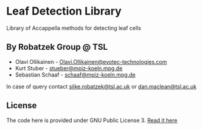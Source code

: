 # Leaf Detection Library

Library of Accappella methods for detecting leaf cells

## By Robatzek Group @ TSL

* Olavi Ollikainen - Olavi.Ollikainen@evotec-technologies.com
* Kurt Stuber - stueber@mpiz-koeln.mpg.de
* Sebastian Schaaf - schaaf@mpiz-koeln.mpg.de

In case of query contact silke.robatzek@tsl.ac.uk or dan.maclean@tsl.ac.uk

## License 
The code here is provided under GNU Public License 3. [Read it here](http://www.gnu.org/licenses/gpl-3.0.html)

